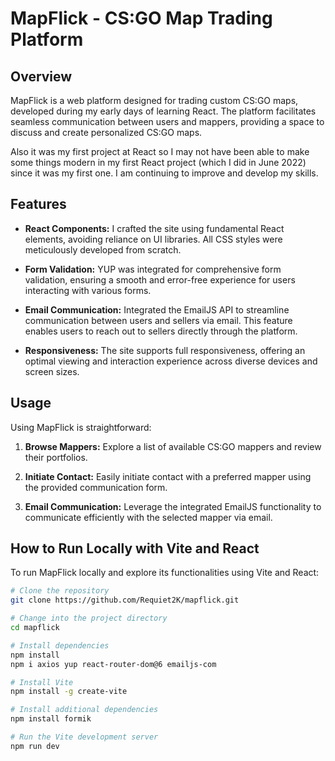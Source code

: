 # MapFlick - CS:GO Map Trading Platform

## Overview

MapFlick is a web platform designed for trading custom CS:GO maps, developed during my early days of learning React. The platform facilitates seamless communication between users and mappers, providing a space to discuss and create personalized CS:GO maps.

Also it was my first project at React so I may not have been able to make some things modern in my first React project (which I did in June 2022) since it was my first one. I am continuing to improve and develop my skills.

## Features

- **React Components:**
  I crafted the site using fundamental React elements, avoiding reliance on UI libraries. All CSS styles were meticulously developed from scratch.

- **Form Validation:**
  YUP was integrated for comprehensive form validation, ensuring a smooth and error-free experience for users interacting with various forms.

- **Email Communication:**
  Integrated the EmailJS API to streamline communication between users and sellers via email. This feature enables users to reach out to sellers directly through the platform.

- **Responsiveness:**
  The site supports full responsiveness, offering an optimal viewing and interaction experience across diverse devices and screen sizes.

## Usage

Using MapFlick is straightforward:

1. **Browse Mappers:**
   Explore a list of available CS:GO mappers and review their portfolios.

2. **Initiate Contact:**
   Easily initiate contact with a preferred mapper using the provided communication form.

3. **Email Communication:**
   Leverage the integrated EmailJS functionality to communicate efficiently with the selected mapper via email.

## How to Run Locally with Vite and React

To run MapFlick locally and explore its functionalities using Vite and React:

```bash
# Clone the repository
git clone https://github.com/Requiet2K/mapflick.git

# Change into the project directory
cd mapflick

# Install dependencies
npm install
npm i axios yup react-router-dom@6 emailjs-com

# Install Vite
npm install -g create-vite

# Install additional dependencies
npm install formik

# Run the Vite development server
npm run dev
